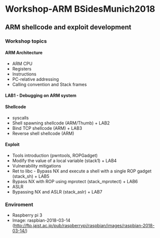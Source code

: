 # Workshop-ARM BSidesMunich2018 
## ARM shellcode and exploit development
### Workshop topics

#### ARM Architecture
* ARM CPU
* Registers
* Instructions
* PC-relative addressing
* Calling convention and Stack frames

#### LAB1 - Debugging on ARM system

#### Shellcode
* syscalls
* Shell spawning shellcode (ARM/Thumb) + LAB2
* Bind TCP shellcode (ARM) + LAB3
* Reverse shell shellcode (ARM)

#### Exploit
* Tools introduction (pwntools, ROPGadget)
* Modify the value of a local variable (stack1) + LAB4
* Vulnerability mitigations
* Ret to libc - Bypass NX and execute a shell with a single  ROP gadget (stack_sh) + LAB5
* Bypass NX with ROP using mprotect (stack_mprotect) + LAB6
* ASLR
* Bypassing NX and ASLR (stack_aslr) + LAB7

### Enviroment
* Raspberry pi 3
* Image: raspbian-2018-03-14 (http://ftp.jaist.ac.jp/pub/raspberrypi/raspbian/images/raspbian-2018-03-14/)

